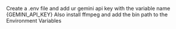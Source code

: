 Create a .env file and add ur gemini api key with the variable name {GEMINI_API_KEY}
Also install ffmpeg and add the bin path to the Environment Variables
